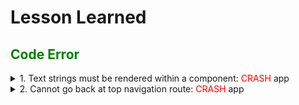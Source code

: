 # Lesson Learned

## <span style="color:green">Code Error</span>

<details> 
<summary>1. Text strings must be rendered within a <Text> component: <span style="color:red">CRASH</span> app</summary>

### <span style="color:darkorange">Description</span>

This error might be due to boolean check based on text value, javascript will return empty (`''`) string, instead of false value => error happened => <span style="color:red">**CRASH**</span> app.

## Ex: HomeScreen render method include:

```javascript
{
  showWelcome && (
    <ModalPopup visible={showWelcome} onPressOutSide={onDismissWelcomePopup} animationType="slide">
      <WelcomeScreen onPressDismiss={onDismissWelcomePopup} onPressUpgrade={onUpgradeToAgency} />
    </ModalPopup>
  );
}
```

with

```javascript
const showWelcome = role && role === 'member';
```

So, when `role === ''`, showWelcome will be `''` (string value) instead of `false` (boolean value)
==> Error happened

## Solution:

Use `!!` to make sure value will be `boolean` type.
Ex:

```javascript
const showWelcome = !!(role && role === 'member');
```

or

```javascript
const showWelcome = !!role && role === 'member';
```

or

```javascript
{
  !!showWelcome && (
    <ModalPopup visible={showWelcome} onPressOutSide={onDismissWelcomePopup} animationType="slide">
      <WelcomeScreen onPressDismiss={onDismissWelcomePopup} onPressUpgrade={onUpgradeToAgency} />
    </ModalPopup>
  );
}
```

## </details>

<details> 
<summary>2. Cannot go back at top navigation route<Text>: <span style="color:red">CRASH</span> app</summary>

## Description:

This error is due to calling navigation.goBack() with navigation has nothing to go back (can happen due to tap button back multiple times quickly)=> error happened => <span style="color:red">**CRASH**</span> app.

## Ex: Header component:

```javascript
const navigation = useNavigation();

const onBackPress = () => {
  navigation.goBack();
};
```

So, when user tap back button multiple time quickly, `onBackPress()` will be called multiple times, even when there is nothing to go back.
==> Error happened

## Solution:

Use secure code style: check `canGoBack()` before actually call `goBack()`

```javascript
const navigation = useNavigation();

const onBackPress = () => {
  navigation.canGoBack() && navigation.goBack();
};
```

</details>
